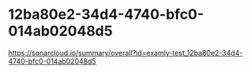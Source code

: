 # 12ba80e2-34d4-4740-bfc0-014ab02048d5
https://sonarcloud.io/summary/overall?id=examly-test_12ba80e2-34d4-4740-bfc0-014ab02048d5

